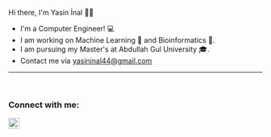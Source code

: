 Hi there, I'm Yasin İnal 👋✨
- I'm a Computer Engineer! 💻
- I am working on Machine Learning 🤖 and Bioinformatics 🧬.
- I am pursuing my Master's at Abdullah Gul University 🎓.
- Contact me via yasininal44@gmail.com


[linkedin]: https://www.linkedin.com/in/yasin-inal-abb41876/
[resumeAI]: https://drive.google.com/file/d/1d5uv3o9JOsb6p3UAzDzgJH7ninu4YK-9/view?usp=sharing
[resumeBackend]: https://drive.google.com/file/d/1gp-_4evm7oCjiu4WuUCyHn_1HjrC8DCx/view?usp=sharing
[googleplay]: https://play.google.com/store/apps/details?id=com.apricot.maskreminder
[ml]: https://github.com/shiny-apricot/My-Machine-Learning-Works
[maskrepo]: https://github.com/shiny-apricot/Mask_Reminder
[sof]: https://stackoverflow.com/users/10795605/sirius-bey

[aievent]: https://www.linkedin.com/posts/yasin-inal-abb41876_ml-ai-event-activity-6872982045581172737-VbGL
[datathonevent]: https://www.linkedin.com/posts/yasin-inal-abb41876_data-ml-ai-activity-6863455358287917056-J66a
[platerecog]: https://www.linkedin.com/posts/yasin-inal-abb41876_tensorflow-kaggle-learning-activity-6855841359903920128-d4VX
---
</br>

### Connect with me:

[<img align="left" alt="codeSTACKr | LinkedIn" width="22px" src="https://pngimg.com/uploads/linkedIn/linkedIn_PNG39.png" />][linkedin]

</br>

